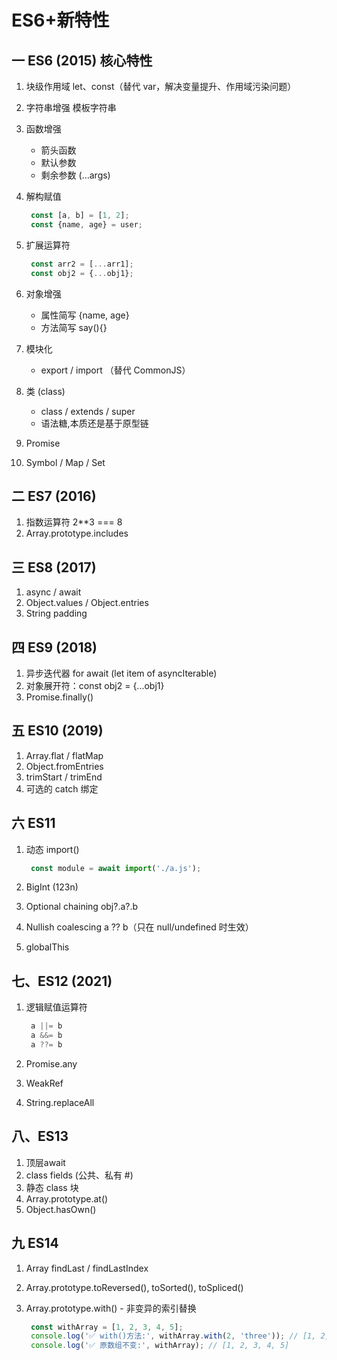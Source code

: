 # ES6+新特性

## 一 ES6 (2015) 核心特性

1. 块级作用域
  let、const（替代 var，解决变量提升、作用域污染问题）

2. 字符串增强
  模板字符串

3. 函数增强
   - 箭头函数
   - 默认参数
   - 剩余参数 (...args)

4. 解构赋值

   ```js
    const [a, b] = [1, 2];
    const {name, age} = user;
    ```

5. 扩展运算符

   ```js
    const arr2 = [...arr1];
    const obj2 = {...obj1};
   ```

6. 对象增强
    - 属性简写 {name, age}
    - 方法简写 say(){}

7. 模块化
   - export / import （替代 CommonJS）

8. 类 (class)
   - class / extends / super
   - 语法糖,本质还是基于原型链

9. Promise
10. Symbol / Map / Set

## 二 ES7 (2016)

1. 指数运算符 2**3 === 8
2. Array.prototype.includes

## 三 ES8 (2017)

1. async / await
2. Object.values / Object.entries
3. String padding

## 四 ES9 (2018)

1. 异步迭代器 for await (let item of asyncIterable)
2. 对象展开符：const obj2 = {...obj1}
3. Promise.finally()

## 五 ES10 (2019)

1. Array.flat / flatMap
2. Object.fromEntries
3. trimStart / trimEnd
4. 可选的 catch 绑定

## 六 ES11

1. 动态 import()

   ```js
    const module = await import('./a.js');
   ```

2. BigInt (123n)
3. Optional chaining obj?.a?.b
4. Nullish coalescing a ?? b（只在 null/undefined 时生效）
5. globalThis

## 七、ES12 (2021)

1. 逻辑赋值运算符

   ```js
    a ||= b
    a &&= b
    a ??= b
    ```

2. Promise.any
3. WeakRef
4. String.replaceAll

## 八、ES13

1. 顶层await
2. class fields (公共、私有 #)
3. 静态 class 块
4. Array.prototype.at()
5. Object.hasOwn()

## 九 ES14

1. Array findLast / findLastIndex
2. Array.prototype.toReversed(), toSorted(), toSpliced()
3. Array.prototype.with() - 非变异的索引替换

   ```js
    const withArray = [1, 2, 3, 4, 5];
    console.log('✅ with()方法:', withArray.with(2, 'three')); // [1, 2, 'three', 4, 5]
    console.log('✅ 原数组不变:', withArray); // [1, 2, 3, 4, 5]
  ```
